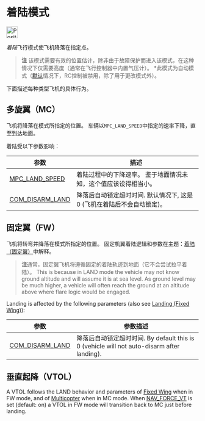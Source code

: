 # 着陆模式

[<img src="../../assets/site/position_fixed.svg" title="Position estimate required (e.g. GPS)" width="30px" />](../getting_started/flight_modes.md#key_position_fixed)

*着陆*飞行模式使飞机降落在指定点。

> **注** 该模式需要有效的位置估计，除非由于故障保护而进入该模式，在这种情况下仅需要高度（通常在飞行控制器中内置气压计）。 *此模式为自动模式（[默认](../advanced_config/parameter_reference.md#COM_RC_OVERRIDE)情况下，RC控制被禁用，除了用于更改模式外）。

下面描述每种类型飞机的具体行为。

## 多旋翼（MC）

飞机将降落在模式所指定的位置。 车辆以`MPC_LAND_SPEED`中指定的速率下降，直至到达地面。

着陆受以下参数影响：

| 参数                                                                             | 描述                                       |
| ------------------------------------------------------------------------------ | ---------------------------------------- |
| [MPC_LAND_SPEED](../advanced_config/parameter_reference.md#MPC_LAND_SPEED)   | 着陆过程中的下降速率。 鉴于地面情况未知，这个值应该设得相当小。         |
| [COM_DISARM_LAND](../advanced_config/parameter_reference.md#COM_DISARM_LAND) | 降落后自动锁定超时时间. 默认情况下, 这是 0 (飞机在着陆后不会自动锁定)。 |

## 固定翼（FW）

飞机将转弯并降落在模式所指定的位置。 固定机翼着陆逻辑和参数在主题：[着陆（固定翼）](../flying/fixed_wing_landing.md)中解释。

> **注**通常，固定翼飞机将遵循固定的着陆轨迹到地面（它不会尝试拉平着陆）。 This is because in LAND mode the vehicle may not know ground altitude and will assume it is at sea level. As ground level may be much higher, a vehicle will often reach the ground at an altitude above where flare logic would be engaged.

Landing is affected by the following parameters (also see [Landing (Fixed Wing)](../flying/fixed_wing_landing.md)):

| 参数                                                                             | 参数描述                                                                            |
| ------------------------------------------------------------------------------ | ------------------------------------------------------------------------------- |
| [COM_DISARM_LAND](../advanced_config/parameter_reference.md#COM_DISARM_LAND) | 降落后自动锁定超时时间. By default this is 0 (vehicle will not auto-disarm after landing). |

## 垂直起降（VTOL）

A VTOL follows the LAND behavior and parameters of [Fixed Wing](#fixed-wing-fw) when in FW mode, and of [Multicopter](#multi-copter-mc) when in MC mode. When [NAV_FORCE_VT](../advanced_config/parameter_reference.md#NAV_FORCE_VT) is set (default: on) a VTOL in FW mode will transition back to MC just before landing.